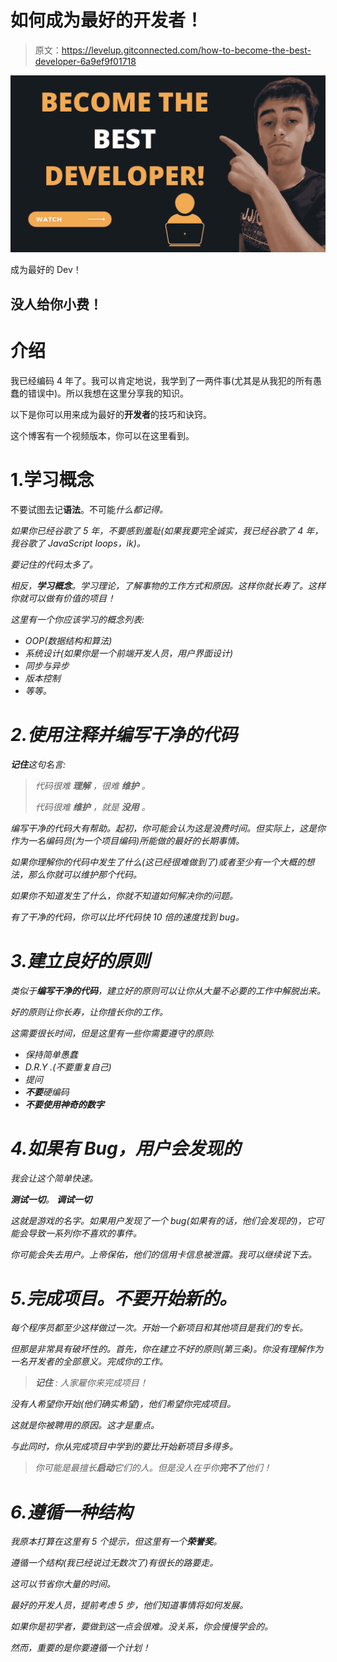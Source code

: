 # 如何成为最好的开发者！

> 原文：<https://levelup.gitconnected.com/how-to-become-the-best-developer-6a9ef9f01718>

![](img/bbdef0dd061aa6247a78b6dc55723404.png)

成为最好的 Dev！

## 没人给你小费！

# 介绍

我已经编码 4 年了。我可以肯定地说，我学到了一两件事(尤其是从我犯的所有愚蠢的错误中)。所以我想在这里分享我的知识。

以下是你可以用来成为最好的**开发者**的技巧和诀窍。

这个博客有一个视频版本，你可以在这里看到。

# 1.学习概念

不要试图去记**语法**。不可能*什么都记得。*

*如果你已经谷歌了 5 年，不要感到羞耻(如果我要完全诚实，我已经谷歌了 4 年，我谷歌了 JavaScript loops，ik)。*

*要记住的代码太多了。*

*相反，**学习概念**。学习理论，了解事物的工作方式和原因。这样你就长寿了。这样你就可以做有价值的项目！*

*这里有一个你应该学习的概念列表:*

*   *OOP(数据结构和算法)*
*   *系统设计(如果你是一个前端开发人员，用户界面设计)*
*   *同步与异步*
*   *版本控制*
*   *等等。*

# *2.使用注释并编写干净的代码*

***记住**这句名言:*

> **代码很难* ***理解*** *，很难* ***维护*** *。**
> 
> **代码很难* ***维护*** *，就是* ***没用*** *。**

*编写干净的代码大有帮助。起初，你可能会认为这是浪费时间。但实际上，这是你作为一名编码员(为一个项目编码)所能做的最好的长期事情。*

*如果你理解你的代码中发生了什么(这已经很难做到了)或者至少有一个大概的想法，那么你就可以维护那个代码。*

*如果你不知道发生了什么，你就不知道如何解决你的问题。*

*有了干净的代码，你可以比坏代码快 10 倍的速度找到 bug。*

# *3.建立良好的原则*

*类似于**编写干净的代码**，建立好的原则可以让你从大量不必要的工作中解脱出来。*

*好的原则让你长寿，让你擅长你的工作。*

*这需要很长时间，但是这里有一些你需要遵守的原则:*

*   *保持简单愚蠢*
*   *D.R.Y .(不要重复自己)*
*   *提问*
*   ***不要**硬编码*
*   ***不要使用神奇的数字***

# *4.如果有 Bug，用户会发现的*

*我会让这个简单快速。*

***测试一切**。
**调试一切***

*这就是游戏的名字。如果用户发现了一个 bug(如果有的话，他们会发现的)，它可能会导致一系列你不喜欢的事件。*

*你可能会失去用户。上帝保佑，他们的信用卡信息被泄露。我可以继续说下去。*

# *5.完成项目。不要开始新的。*

*每个程序员都至少这样做过一次。开始一个新项目和其他项目是我们的专长。*

*但那是非常具有破坏性的。首先，你在建立不好的原则(第三条)。你没有理解作为一名开发者的全部意义。完成你的工作。*

> ****记住*** *:* 人家雇你来完成项目！*

*没有人希望你开始(他们确实希望)，他们希望你完成项目。*

*这就是你被聘用的原因。这才是重点。*

*与此同时，你从完成项目中学到的要比开始新项目多得多。*

> *你可能是最擅长**启动**它们的人。但是没人在乎你**完不了**他们！*

# *6.遵循一种结构*

*我原本打算在这里有 5 个提示，但这里有一个**荣誉奖**。*

*遵循一个结构(我已经说过无数次了)有很长的路要走。*

*这可以节省你大量的时间。*

*最好的开发人员，提前考虑 5 步，他们知道事情将如何发展。*

*如果你是初学者，要做到这一点会很难。没关系，你会慢慢学会的。*

*然而，重要的是你要遵循一个计划！*